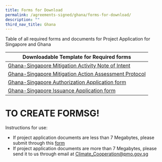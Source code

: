 ```yaml
---
title: Forms for Download
permalink: /agreements-signed/ghana/forms-for-download/
description: ""
third_nav_title: Ghana
---
```

Table of all required forms and documents for Project Application for Singapore and Ghana

| Downloadable Template for Required forms | 
| -------- | 
| [Ghana-Singapore Mitigation Activity Note of Intent](/files/isomer%20test.pdf)  | 
| [Ghana-Singapore Mitigation Action Assessment Protocol](/files/isomer%20test.pdf) |
|  [Ghana-Singapore Authorization Application form](/files/isomer%20test.pdf) |
| [Ghana-Singapore Issuance Application form](/files/isomer%20test.pdf) |

# TO CREATE FORMSG!
Instructions for use:
* If project application documents are less than 7 Megabytes, please submit
through this [form](https://go.gov.sg/project-application-ghana)
* If project application documents are more than 7 Megabytes, please send it to us
through email at Climate_Cooperation@pmo.gov.sg